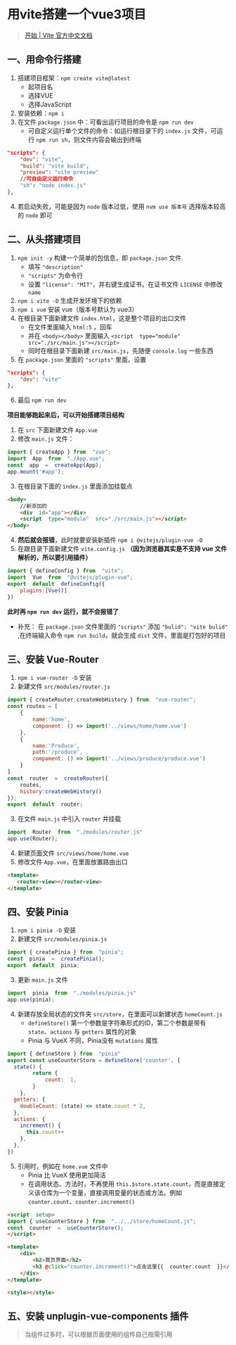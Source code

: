 # 用vite搭建一个vue3项目
>[开始 | Vite 官方中文文档](https://cn.vitejs.dev/guide/#scaffolding-your-first-vite-project)

## 一、用命令行搭建
1. 搭建项目框架：`npm create vite@latest`
	- 起项目名
	- 选择VUE
	- 选择JavaScript
2. 安装依赖：`npm i`
3. 在文件 `package.json` 中：可看出运行项目的命令是 `npm run dev`
	- 可自定义运行单个文件的命令：如运行根目录下的 `index.js` 文件，可运行 `npm run sh`，则文件内容会输出到终端
```json
"scripts": {
	"dev": "vite",
	"build": "vite build",
	"preview": "vite preview"
	//可自由定义运行命令
	"sh": "node index.js"
},
```
4. 若启动失败，可能是因为 `node` 版本过低，使用 `nvm use 版本号` 选择版本较高的 `node` 即可

## 二、从头搭建项目
1. `npm init -y` 构建一个简单的包信息，即 `package.json` 文件.
	- 填写 `"description"`
	- `"scripts"` 为命令行
	- 设置 `"license": "MIT"`，并右键生成证书，在证书文件 `LICENSE` 中修改 `name` 
2. `npm i vite -D` 生成开发环境下的依赖
3. `npm i vue` 安装 vue（版本号默认为 vue3）
4. 在根目录下面新建文件 `index.html`，这是整个项目的出口文件
	- 在文件里面输入 `html:5` ，回车
	- 并在 `<body></body>` 里面输入 `<script  type="module"  src="./src/main.js"></script>`
	- 同时在根目录下面新建 `src/main.js`，先随便 `console.log` 一些东西
5. 在 `package.json` 里面的  `"scripts"` 里面，设置
```json
"scripts": {
	"dev": "vite"
},
```
6. 最后 `npm run dev`

**项目能够跑起来后，可以开始搭建项目结构**


 1. 在 `src` 下面新建文件 `App.vue`
 2. 修改 `main.js` 文件：
```js
import { createApp } from  "vue";
import  App  from  "./App.vue";
const  app  =  createApp(App);  
app.mount('#app');
```
3. 在根目录下面的 `index.js` 里面添加挂载点
```html
<body>
	//新添加的
	<div  id="app"></div>
	<script  type="module"  src="./src/main.js"></script>
</body>
```
4. **然后就会报错**，此时就要安装新插件 `npm i @vitejs/plugin-vue -D`
5. 在跟目录下面新建文件 `vite.config.js` **（因为浏览器其实是不支持 vue 文件解析的，所以要引用插件）**
```js
import { defineConfig } from  "vite"; 
import  Vue  from  "@vitejs/plugin-vue";
export  default  defineConfig({
	plugins:[Vue()]
})
```
**此时再 `npm run dev` 运行，就不会报错了**

- 补充：
在 `package.json` 文件里面的 `"scripts"` 添加 `"bulid": "vite bulid"` ,在终端输入命令 `npm run build`，就会生成 `dist` 文件，里面是打包好的项目

## 三、安装 Vue-Router
1. `npm i vue-router -D` 安装
2. 新建文件 `src/modules/router.js`
```js
import { createRouter,createWebHistory } from  "vue-router";  
const routes = [
	{
		name:'home',
		component: () => import('../views/home/home.vue')
	},
	{
		name:'Produce',
		path:'/produce',
		compoment: () => import('../views/produce/produce.vue')
	}
]
const  router  =  createRouter({
	routes,
	history:createWebHistory()
});  
export  default  router;
``` 
3. 在文件 `main.js` 中引入 `router` 并挂载
```js
import  Router  from  "./modules/router.js"
app.use(Router);
```
4. 新建页面文件 `src/views/home/home.vue`
5. 修改文件 `App.vue`，在里面放置路由出口
 ```html
<template>
	<router-view></router-view>
</template>
```

## 四、安装 Pinia
1. `npm i pinia -D` 安装
2. 新建文件 `src/modules/pinia.js` 
```js
import { createPinia } from  "pinia";
const  pinia  =  createPinia();
export  default  pinia;
```
3. 更新 `main.js` 文件
```js
import  pinia  from  "./modules/pinia.js"
app.use(pinia);
```
4. 新建存放全局状态的文件夹 `src/store`，在里面可以新建状态 `homeCount.js`
	- `defineStore()` 第一个参数是字符串形式的ID，第二个参数是带有 `state`、`actions` 与 `getters` 属性的对象
	- Pinia 与 VueX 不同，Pinia没有 `mutations` 属性
```js
import { defineStore } from  "pinia"
export const useCounterStore = defineStore('counter', {
  state() {
		return {
			count:  1,
		}
	},
  getters: {
    doubleCount: (state) => state.count * 2,
  },
  actions: {
    increment() {
      this.count++
    },
  },
})
```
5. 引用时，例如在 `home.vue` 文件中
	- Pinia 比 VueX 使用更加简洁
	- 在调用状态、方法时，不再使用 `this.$store.state.count`，而是直接定义该仓库为一个变量，直接调用变量的状态或方法。例如 `counter.count`、`counter.increment()`
```html
<script  setup>
import { useCounterStore } from  "../../store/homeCount.js";
const  counter  =  useCounterStore();
</script>

<template>
	<div>
		<h2>首页界面</h2>
		<h3 @click="counter.increment()">点击这里{{  counter.count  }}</h3>
	</div>
</template>

<style></style>
```

## 五、安装 unplugin-vue-components 插件
>当组件过多时，可以根据页面使用的组件自己按需引用
<!--stackedit_data:
eyJoaXN0b3J5IjpbMjA3ODU0NTg0OSw0MDQzODUzNTBdfQ==
-->